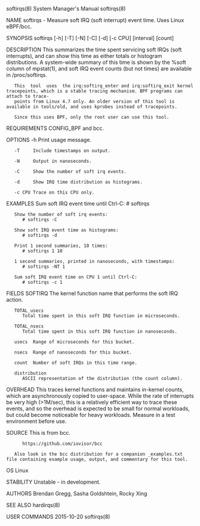 softirqs(8)							    System Manager's Manual							   softirqs(8)

NAME
       softirqs - Measure soft IRQ (soft interrupt) event time. Uses Linux eBPF/bcc.

SYNOPSIS
       softirqs [-h] [-T] [-N] [-C] [-d] [-c CPU] [interval] [count]

DESCRIPTION
       This summarizes the time spent servicing soft IRQs (soft interrupts), and can show this time as either totals or histogram distributions. A system-wide
       summary of this time is shown by the %soft column of mpstat(1), and soft IRQ event counts (but not times) are available in /proc/softirqs.

       This  tool  uses	 the irq:softirq_enter and irq:softirq_exit kernel tracepoints, which is a stable tracing mechanism. BPF programs can attach to trace‐
       points from Linux 4.7 only. An older version of this tool is available in tools/old, and uses kprobes instead of tracepoints.

       Since this uses BPF, only the root user can use this tool.

REQUIREMENTS
       CONFIG_BPF and bcc.

OPTIONS
       -h     Print usage message.

       -T     Include timestamps on output.

       -N     Output in nanoseconds.

       -C     Show the number of soft irq events.

       -d     Show IRQ time distribution as histograms.

       -c CPU Trace on this CPU only.

EXAMPLES
       Sum soft IRQ event time until Ctrl-C:
	      # softirqs

       Show the number of soft irq events:
	      # softirqs -C

       Show soft IRQ event time as histograms:
	      # softirqs -d

       Print 1 second summaries, 10 times:
	      # softirqs 1 10

       1 second summaries, printed in nanoseconds, with timestamps:
	      # softirqs -NT 1

       Sum soft IRQ event time on CPU 1 until Ctrl-C:
	      # softirqs -c 1

FIELDS
       SOFTIRQ
	      The kernel function name that performs the soft IRQ action.

       TOTAL_usecs
	      Total time spent in this soft IRQ function in microseconds.

       TOTAL_nsecs
	      Total time spent in this soft IRQ function in nanoseconds.

       usecs  Range of microseconds for this bucket.

       nsecs  Range of nanoseconds for this bucket.

       count  Number of soft IRQs in this time range.

       distribution
	      ASCII representation of the distribution (the count column).

OVERHEAD
       This traces kernel functions and maintains in-kernel counts, which are asynchronously copied to user-space. While the rate of interrupts be  very  high
       (>1M/sec), this is a relatively efficient way to trace these events, and so the overhead is expected to be small for normal workloads, but could become
       noticeable for heavy workloads. Measure in a test environment before use.

SOURCE
       This is from bcc.

	      https://github.com/iovisor/bcc

       Also look in the bcc distribution for a companion _examples.txt file containing example usage, output, and commentary for this tool.

OS
       Linux

STABILITY
       Unstable - in development.

AUTHORS
       Brendan Gregg, Sasha Goldshtein, Rocky Xing

SEE ALSO
       hardirqs(8)

USER COMMANDS								  2015-10-20								   softirqs(8)
